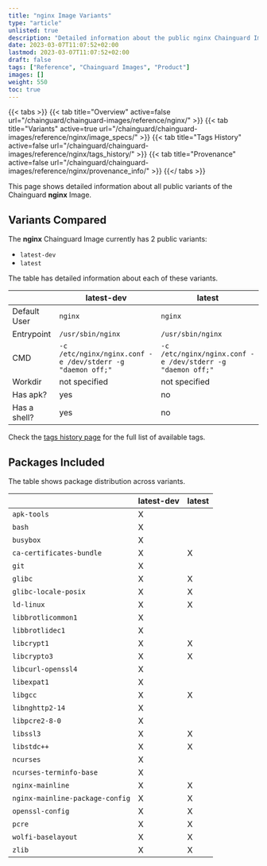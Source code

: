 ```yaml
---
title: "nginx Image Variants"
type: "article"
unlisted: true
description: "Detailed information about the public nginx Chainguard Image variants"
date: 2023-03-07T11:07:52+02:00
lastmod: 2023-03-07T11:07:52+02:00
draft: false
tags: ["Reference", "Chainguard Images", "Product"]
images: []
weight: 550
toc: true
---
```


{{< tabs >}}
{{< tab title="Overview" active=false url="/chainguard/chainguard-images/reference/nginx/" >}}
{{< tab title="Variants" active=true url="/chainguard/chainguard-images/reference/nginx/image_specs/" >}}
{{< tab title="Tags History" active=false url="/chainguard/chainguard-images/reference/nginx/tags_history/" >}}
{{< tab title="Provenance" active=false url="/chainguard/chainguard-images/reference/nginx/provenance_info/" >}}
{{</ tabs >}}

This page shows detailed information about all public variants of the Chainguard **nginx** Image.

## Variants Compared
The **nginx** Chainguard Image currently has 2 public variants: 

- `latest-dev`
- `latest`

The table has detailed information about each of these variants.

|              | latest-dev                                                 | latest                                                     |
|--------------|------------------------------------------------------------|------------------------------------------------------------|
| Default User | `nginx`                                                    | `nginx`                                                    |
| Entrypoint   | `/usr/sbin/nginx`                                          | `/usr/sbin/nginx`                                          |
| CMD          | `-c /etc/nginx/nginx.conf -e /dev/stderr -g "daemon off;"` | `-c /etc/nginx/nginx.conf -e /dev/stderr -g "daemon off;"` |
| Workdir      | not specified                                              | not specified                                              |
| Has apk?     | yes                                                        | no                                                         |
| Has a shell? | yes                                                        | no                                                         |

Check the [tags history page](/chainguard/chainguard-images/reference/nginx/tags_history/) for the full list of available tags.

## Packages Included
The table shows package distribution across variants.

|                                 | latest-dev | latest |
|---------------------------------|------------|--------|
| `apk-tools`                     | X          |        |
| `bash`                          | X          |        |
| `busybox`                       | X          |        |
| `ca-certificates-bundle`        | X          | X      |
| `git`                           | X          |        |
| `glibc`                         | X          | X      |
| `glibc-locale-posix`            | X          | X      |
| `ld-linux`                      | X          | X      |
| `libbrotlicommon1`              | X          |        |
| `libbrotlidec1`                 | X          |        |
| `libcrypt1`                     | X          | X      |
| `libcrypto3`                    | X          | X      |
| `libcurl-openssl4`              | X          |        |
| `libexpat1`                     | X          |        |
| `libgcc`                        | X          | X      |
| `libnghttp2-14`                 | X          |        |
| `libpcre2-8-0`                  | X          |        |
| `libssl3`                       | X          | X      |
| `libstdc++`                     | X          | X      |
| `ncurses`                       | X          |        |
| `ncurses-terminfo-base`         | X          |        |
| `nginx-mainline`                | X          | X      |
| `nginx-mainline-package-config` | X          | X      |
| `openssl-config`                | X          | X      |
| `pcre`                          | X          | X      |
| `wolfi-baselayout`              | X          | X      |
| `zlib`                          | X          | X      |

